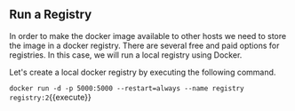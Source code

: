 ## Run a Registry

In order to make the docker image available to other hosts we need to store the
image in a docker registry. There are several free and paid options for
registries. In this case, we will run a local registry using Docker.

Let's create a local docker registry by executing the following command.

`docker run -d -p 5000:5000 --restart=always --name registry registry:2`{{execute}}
